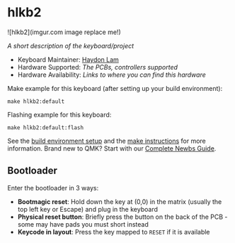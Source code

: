 # hlkb2

![hlkb2](imgur.com image replace me!)

*A short description of the keyboard/project*

* Keyboard Maintainer: [Haydon Lam](https://github.com/hongkiulam)
* Hardware Supported: *The PCBs, controllers supported*
* Hardware Availability: *Links to where you can find this hardware*

Make example for this keyboard (after setting up your build environment):

    make hlkb2:default

Flashing example for this keyboard:

    make hlkb2:default:flash

See the [build environment setup](https://docs.qmk.fm/#/getting_started_build_tools) and the [make instructions](https://docs.qmk.fm/#/getting_started_make_guide) for more information. Brand new to QMK? Start with our [Complete Newbs Guide](https://docs.qmk.fm/#/newbs).

## Bootloader

Enter the bootloader in 3 ways:

* **Bootmagic reset**: Hold down the key at (0,0) in the matrix (usually the top left key or Escape) and plug in the keyboard
* **Physical reset button**: Briefly press the button on the back of the PCB - some may have pads you must short instead
* **Keycode in layout**: Press the key mapped to `RESET` if it is available
